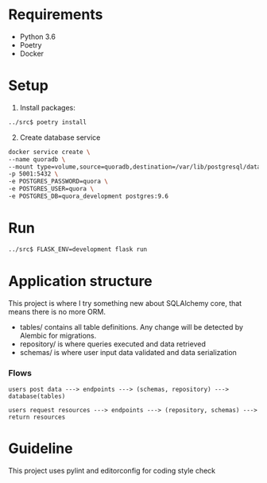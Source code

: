 # Requirements
- Python 3.6
- Poetry
- Docker


# Setup
1. Install packages:

```bash
../src$ poetry install
```


2. Create database service

```bash
docker service create \
--name quoradb \
--mount type=volume,source=quoradb,destination=/var/lib/postgresql/data \
-p 5001:5432 \
-e POSTGRES_PASSWORD=quora \
-e POSTGRES_USER=quora \
-e POSTGRES_DB=quora_development postgres:9.6
```


# Run

```bash
../src$ FLASK_ENV=development flask run
```


# Application structure

This project is where I try something new about SQLAlchemy core, that means there is no more ORM.

- tables/ contains all table definitions. Any change will be detected by Alembic for migrations.
- repository/ is where queries executed and data retrieved
- schemas/ is where user input data validated and data serialization

### Flows

`users post data ---> endpoints ---> (schemas, repository) ---> database(tables)`

`users request resources ---> endpoints ---> (repository, schemas) ---> return resources`


# Guideline

This project uses pylint and editorconfig for coding style check
